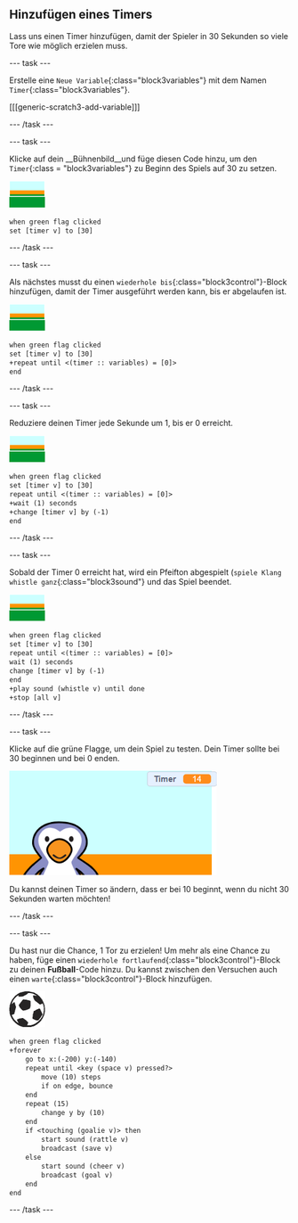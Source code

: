 ## Hinzufügen eines Timers

Lass uns einen Timer hinzufügen, damit der Spieler in 30 Sekunden so viele Tore wie möglich erzielen muss.

--- task ---

Erstelle eine `Neue Variable`{:class="block3variables"} mit dem Namen `Timer`{:class="block3variables"}.

[[[generic-scratch3-add-variable]]]

--- /task ---

--- task ---

Klicke auf dein __Bühnenbild__und füge diesen Code hinzu, um den `Timer`{:class = "block3variables"} zu Beginn des Spiels auf 30 zu setzen.

![Bühnenbild-Sprite](images/stage-sprite.png)

```blocks3
when green flag clicked
set [timer v] to [30]
```

--- /task ---

--- task ---

Als nächstes musst du einen `wiederhole bis`{:class="block3control"}-Block hinzufügen, damit der Timer ausgeführt werden kann, bis er abgelaufen ist.

![Bühnenbild-Sprite](images/stage-sprite.png)

```blocks3
when green flag clicked
set [timer v] to [30]
+repeat until <(timer :: variables) = [0]>
end
```

--- /task ---

--- task ---

Reduziere deinen Timer jede Sekunde um 1, bis er 0 erreicht.

![Bühnenbild-Sprite](images/stage-sprite.png)

```blocks3
when green flag clicked
set [timer v] to [30]
repeat until <(timer :: variables) = [0]>
+wait (1) seconds
+change [timer v] by (-1)
end
```

--- /task ---

--- task ---

Sobald der Timer 0 erreicht hat, wird ein Pfeifton abgespielt (`spiele Klang whistle ganz`{:class="block3sound"} und das Spiel beendet.

![Bühnenbild-Sprite](images/stage-sprite.png)

```blocks3
when green flag clicked
set [timer v] to [30]
repeat until <(timer :: variables) = [0]>
wait (1) seconds
change [timer v] by (-1)
end
+play sound (whistle v) until done
+stop [all v]
```

--- /task ---

--- task ---

Klicke auf die grüne Flagge, um dein Spiel zu testen. Dein Timer sollte bei 30 beginnen und bei 0 enden.

![Screenshot](images/goalie-timer-test.png)

Du kannst deinen Timer so ändern, dass er bei 10 beginnt, wenn du nicht 30 Sekunden warten möchten!

--- /task ---

--- task ---

Du hast nur die Chance, 1 Tor zu erzielen! Um mehr als eine Chance zu haben, füge einen `wiederhole fortlaufend`{:class="block3control"}-Block zu deinen __Fußball__-Code hinzu. Du kannst zwischen den Versuchen auch einen `warte`{:class="block3control"}-Block hinzufügen.

![Fußball-Sprite](images/football-sprite.png)

```blocks3
when green flag clicked
+forever
    go to x:(-200) y:(-140)
    repeat until <key (space v) pressed?>
        move (10) steps
        if on edge, bounce
    end
    repeat (15)
        change y by (10)
    end
    if <touching (goalie v)> then
        start sound (rattle v)
        broadcast (save v)
    else
        start sound (cheer v)
        broadcast (goal v)
    end
end
```

--- /task ---

